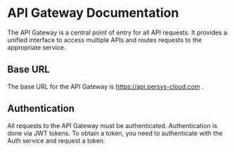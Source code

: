 # API Gateway Documentation

The API Gateway is a central point of entry for all API requests. It provides a unified interface to access multiple APIs and routes requests to the appropriate service.

## Base URL

The base URL for the API Gateway is  https://api.persys-cloud.com .

## Authentication

All requests to the API Gateway must be authenticated. Authentication is done via JWT tokens. To obtain a token, you need to authenticate with the Auth service and request a token.

